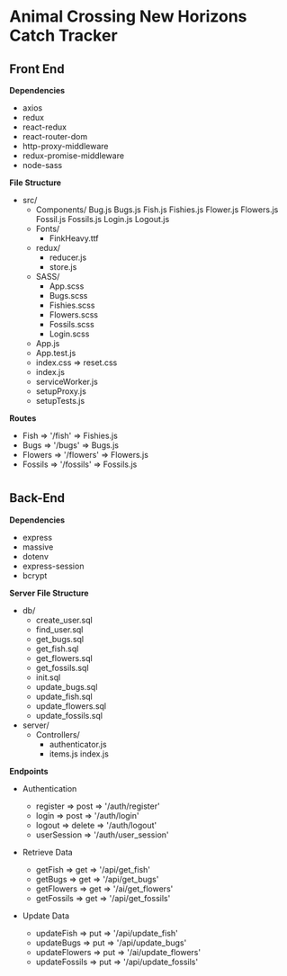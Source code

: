 # Animal Crossing New Horizons Catch Tracker

## Front End

**Dependencies**
- axios
- redux
- react-redux
- react-router-dom
- http-proxy-middleware
- redux-promise-middleware
- node-sass

**File Structure**
- src/
    - Components/
        Bug.js
        Bugs.js
        Fish.js
        Fishies.js
        Flower.js
        Flowers.js
        Fossil.js
        Fossils.js
        Login.js
        Logout.js
    - Fonts/
        - FinkHeavy.ttf
    - redux/
        - reducer.js
        - store.js
    - SASS/
        - App.scss
        - Bugs.scss
        - Fishies.scss
        - Flowers.scss
        - Fossils.scss
        - Login.scss
    - App.js
    - App.test.js
    - index.css => reset.css
    - index.js
    - serviceWorker.js
    - setupProxy.js
    - setupTests.js

**Routes**
- Fish => '/fish' => Fishies.js
- Bugs => '/bugs' => Bugs.js
- Flowers => '/flowers' => Flowers.js
- Fossils => '/fossils' => Fossils.js

#
## Back-End

**Dependencies**
- express
- massive
- dotenv
- express-session
- bcrypt

**Server File Structure**
- db/
    - create_user.sql
    - find_user.sql
    - get_bugs.sql
    - get_fish.sql
    - get_flowers.sql
    - get_fossils.sql
    - init.sql
    - update_bugs.sql
    - update_fish.sql
    - update_flowers.sql
    - update_fossils.sql
- server/
    - Controllers/
        - authenticator.js
        - items.js
    index.js

**Endpoints**
- Authentication
    - register => post => '/auth/register'
    - login => post => '/auth/login'
    - logout => delete => '/auth/logout'
    - userSession => '/auth/user_session'

- Retrieve Data
    - getFish => get => '/api/get_fish'
    - getBugs => get => '/api/get_bugs'
    - getFlowers => get => '/ai/get_flowers'
    - getFossils => get => '/api/get_fossils'

- Update Data
    - updateFish => put => '/api/update_fish'
    - updateBugs => put => '/api/update_bugs'
    - updateFlowers => put => '/ai/update_flowers'
    - updateFossils => put => '/api/update_fossils'